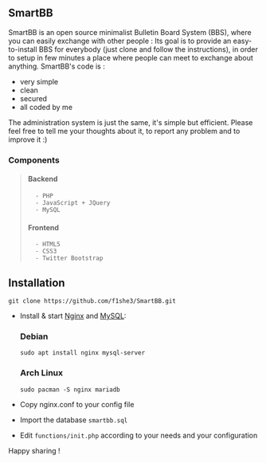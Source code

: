 ## SmartBB ##

SmartBB is an open source minimalist Bulletin Board System (BBS), where you can easily exchange with other people :
Its goal is to provide an easy-to-install BBS for everybody (just clone and follow the instructions), in order to setup in few minutes
a place where people can meet to exchange about anything.
SmartBB's code is :

- very simple
- clean
- secured
- all coded by me

The administration system is just the same, it's simple but efficient.
Please feel free to tell me your thoughts about it, to report any problem and to improve it :)

### Components ###
>	#### Backend ####
>		- PHP
>		- JavaScript + JQuery
> 		- MySQL
>	#### Frontend ####
>		- HTML5
>		- CSS3
>		- Twitter Bootstrap
## Installation ##
```
git clone https://github.com/f1she3/SmartBB.git
```
- Install & start [Nginx](https://nginx.org/) and [MySQL](https://mariadb.org/): 
  ### Debian ###
  `sudo apt install nginx mysql-server`
  ### Arch Linux ###
  `sudo pacman -S nginx mariadb`

- Copy nginx.conf to your config file
- Import the database `smartbb.sql`
- Edit `functions/init.php` according to your needs and your configuration

Happy sharing !
